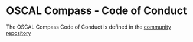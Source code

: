 # OSCAL Compass - Code of Conduct

The OSCAL Compass Code of Conduct is defined in the [community repository](https://github.com/oscal-compass/community/blob/main/CODE_OF_CONDUCT.md)

